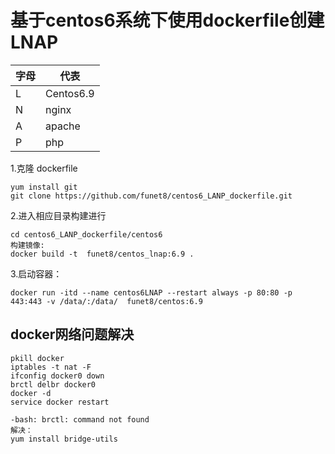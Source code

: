 # 基于centos6系统下使用dockerfile创建LNAP


| 字母| 代表 |
|---|---|
| L | Centos6.9 |
| N | nginx |
| A | apache |
| P | php |

1.克隆 dockerfile
```
yum install git
git clone https://github.com/funet8/centos6_LANP_dockerfile.git
```
2.进入相应目录构建进行
```
cd centos6_LANP_dockerfile/centos6
构建镜像:
docker build -t  funet8/centos_lnap:6.9 .
```
3.启动容器：
```
docker run -itd --name centos6LNAP --restart always -p 80:80 -p 443:443 -v /data/:/data/  funet8/centos:6.9
```














## docker网络问题解决
```
pkill docker 
iptables -t nat -F 
ifconfig docker0 down 
brctl delbr docker0 
docker -d 
service docker restart

-bash: brctl: command not found
解决：
yum install bridge-utils
```


